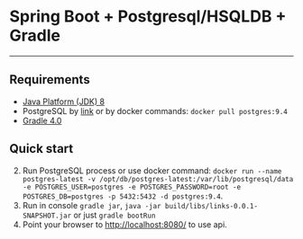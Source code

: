 Spring Boot + Postgresql/HSQLDB + Gradle
=========================

***

Requirements
------------
* [Java Platform (JDK) 8](http://www.oracle.com/technetwork/java/javase/downloads/index.html)
* PostgreSQL by [link](https://www.postgresql.org/) or by docker commands: `docker pull postgres:9.4`
* [Gradle 4.0](https://gradle.org/)

Quick start
-----------
2. Run PostgreSQL process or use docker command: `docker run --name postgres-latest -v /opt/db/postgres-latest:/var/lib/postgresql/data -e POSTGRES_USER=postgres -e POSTGRES_PASSWORD=root -e POSTGRES_DB=postgres -p 5432:5432 -d postgres:9.4`.
3. Run in console `gradle jar`, `java -jar build/libs/links-0.0.1-SNAPSHOT.jar` or just `gradle bootRun`
4. Point your browser to [http://localhost:8080/](http://localhost:8080/) to use api.